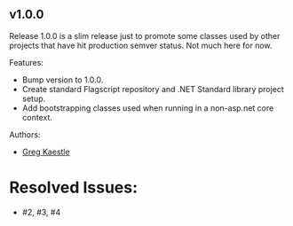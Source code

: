 ## v1.0.0  

Release 1.0.0 is a slim release just to promote some classes used by other projects that have hit production semver status. Not much here for now.     

Features:  
* Bump version to 1.0.0.  
* Create standard Flagscript repository and .NET Standard library project setup.  
* Add bootstrapping classes used when running in a non-asp.net core context.  

Authors: 
* [Greg Kaestle](mailto:flagscript@gmail.com)  

# Resolved Issues:    
* #2, #3, #4  
